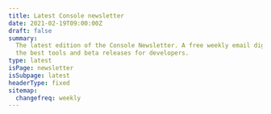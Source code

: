 ```yaml
---
title: Latest Console newsletter
date: 2021-02-19T09:00:00Z
draft: false
summary:
  The latest edition of the Console Newsletter. A free weekly email digest of
  the best tools and beta releases for developers.
type: latest
isPage: newsletter
isSubpage: latest
headerType: fixed
sitemap:
  changefreq: weekly
---
```

